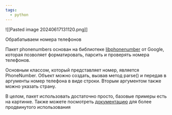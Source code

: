 ```yaml
---
tags:
  - python
---
```

![[Pasted image 20240617131120.png]]

Обрабатываем номера телефонов

Пакет phonenumbers основан на библиотеке [libphonenumber](https://github.com/google/libphonenumber) от Google, которая позволяет форматировать, парсить и проверять номера телефонов.

Основным классом, который представляет номер, является PhoneNumber. Объект можно создать, вызвав метод parse() и передав в аргументы номер телефона в виде строки. Вторым аргументом также можно указать страну.

В целом, пакет использовать достаточно просто, базовые примеры есть на картинке. Также можете посмотреть [документацию](https://github.com/daviddrysdale/python-phonenumbers) для более продвинутого использования